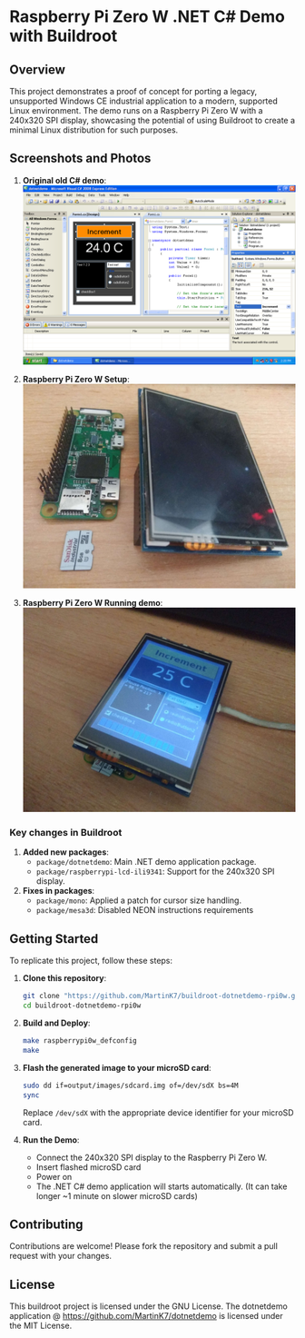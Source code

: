 # Raspberry Pi Zero W .NET C# Demo with Buildroot

## Overview
This project demonstrates a proof of concept for porting a legacy, unsupported 
Windows CE industrial application to a modern, supported Linux environment. 
The demo runs on a Raspberry Pi Zero W with a 240x320 SPI display, 
showcasing the potential of using Buildroot to create a minimal Linux 
distribution for such purposes.

## Screenshots and Photos

1. **Original old C# demo**:
   ![screenshot](images/vc2008-dotnetdemo.png)

2. **Raspberry Pi Zero W Setup**:
   ![screenshot](images/rpi-setup.jpg)
   
3. **Raspberry Pi Zero W Running demo**:
   ![screenshot](images/rpi-demo.jpg)

### Key changes in Buildroot
1. **Added new packages**:
   - `package/dotnetdemo`: Main .NET demo application package.
   - `package/raspberrypi-lcd-ili9341`: Support for the 240x320 SPI display.
2. **Fixes in packages**:
   - `package/mono`: Applied a patch for cursor size handling.
   - `package/mesa3d`: Disabled NEON instructions requirements

## Getting Started
To replicate this project, follow these steps:

1. **Clone this repository**:
     ```sh
     git clone "https://github.com/MartinK7/buildroot-dotnetdemo-rpi0w.git"
     cd buildroot-dotnetdemo-rpi0w
     ```

2. **Build and Deploy**:
     ```sh
     make raspberrypi0w_defconfig
     make
     ```
3. **Flash the generated image to your microSD card**:
     ```sh
     sudo dd if=output/images/sdcard.img of=/dev/sdX bs=4M
     sync
     ```
     Replace `/dev/sdX` with the appropriate device identifier for your microSD card.

4. **Run the Demo**:
   - Connect the 240x320 SPI display to the Raspberry Pi Zero W.
   - Insert flashed microSD card
   - Power on
   - The .NET C# demo application will starts automatically.
     (It can take longer ~1 minute on slower microSD cards)

## Contributing
Contributions are welcome! Please fork the repository and submit a pull request
with your changes.

## License
This buildroot project is licensed under the GNU License.
The dotnetdemo application @ https://github.com/MartinK7/dotnetdemo is licensed under the MIT License.
